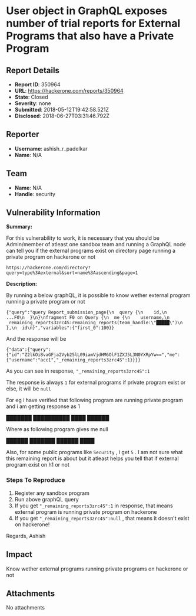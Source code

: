 # User object in GraphQL exposes number of trial reports for External Programs that also have a Private Program

## Report Details
- **Report ID**: 350964
- **URL**: https://hackerone.com/reports/350964
- **State**: Closed
- **Severity**: none
- **Submitted**: 2018-05-12T19:42:58.521Z
- **Disclosed**: 2018-06-27T03:31:46.792Z

## Reporter
- **Username**: ashish_r_padelkar
- **Name**: N/A

## Team
- **Name**: N/A
- **Handle**: security

## Vulnerability Information
**Summary:**

For this vulnerability to work, it is necessary that you should be Admin/member of atleast one sandbox team and running a GraphQL node can tell you if the external programs exist on directory page running a private program on hackerone or not

`https://hackerone.com/directory?query=type%3Aexternal&sort=name%3Aascending&page=1`


**Description:**

 By running a below graphQL, it is possible to know wether external program running a private program or not

```
{"query":"query Report_submission_page{\n  query {\n    id,\n    ...F0\n  }\n}\nfragment F0 on Query {\n  me {\n    username,\n    _remaining_reports3zrc4S:remaining_reports(team_handle:\"█████\")\n  },\n  id\n}","variables":{"first_0":100}}
```

And the response will be 

```
{"data":{"query":{"id":"Z2lkOi8vaGFja2Vyb25lL09iamVjdHM6OlF1ZXJ5L3N0YXRpYw==","me":{"username":"acc1","_remaining_reports3zrc4S":1}}}}
```


As you can see in response, `"_remaining_reports3zrc4S":1`

The response is always `1` for external programs if private program exist or else, it will be `null`

For eg i have verified that following program are running private program and i am getting response as 1

███████
██████████
████
██████

Where as following program gives me null

██████
███████
██████
████

Also, for some public programs like `Security` , i get `5` . I am not sure what this remaining report is about but it atleast helps you tell that if external program exist on h1 or not 


### Steps To Reproduce

1.  Register any sandbox program
2. Run above graphQL query
3.  If you get `"_remaining_reports3zrc4S":1`  in response, that means external program is running private program on hackerone
4. If you get `"_remaining_reports3zrc4S":null` , that means it doesn't exist on hackerone!


Regards,
Ashish

## Impact

Know wether external programs running private programs on hackerone or not

## Attachments
No attachments
